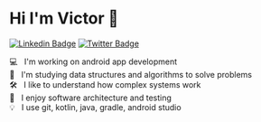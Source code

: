 # Hi I'm Victor 👋

[![Linkedin Badge](https://img.shields.io/badge/-vdefran-blue?style=flat&logo=Linkedin&logoColor=white&link=https://www.linkedin.com/in/vdefran/)](https://www.linkedin.com/in/vdefran/)
[![Twitter Badge](https://img.shields.io/badge/-@vicdefran-1ca0f1?style=flat&labelColor=1ca0f1&logo=twitter&logoColor=white&link=https://twitter.com/vicdefran)](https://twitter.com/vicdefran)

💻 &nbsp; I'm working on android app development\
📝 &nbsp; I'm studying data structures and algorithms to solve problems\
🛠 &nbsp; I like to understand how complex systems work\
🔬 &nbsp; I enjoy software architecture and testing\
💡 &nbsp; I use git, kotlin, java, gradle, android studio

